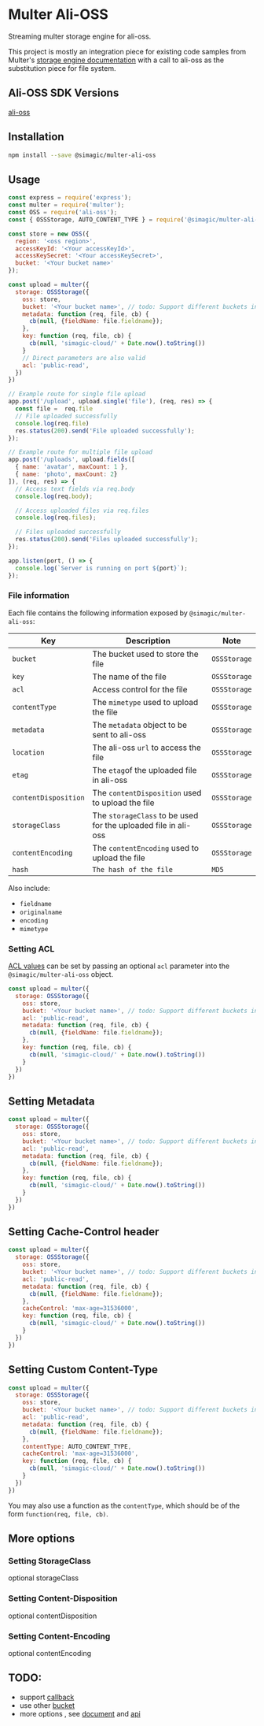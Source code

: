 # Multer Ali-OSS

Streaming multer storage engine for ali-oss.

This project is mostly an integration piece for existing code samples from Multer's [storage engine documentation](https://github.com/expressjs/multer/blob/master/StorageEngine.md) with a call to ali-oss as the substitution piece for file system.

## Ali-OSS SDK Versions

[ali-oss](https://www.npmjs.com/package/ali-oss/v/6.20.0)

## Installation

```sh
npm install --save @simagic/multer-ali-oss
```

## Usage

```javascript
const express = require('express');
const multer = require('multer');
const OSS = require('ali-oss');
const { OSSStorage, AUTO_CONTENT_TYPE } = require('@simagic/multer-ali-oss')

const store = new OSS({
  region: '<oss region>',
  accessKeyId: '<Your accessKeyId>',
  accessKeySecret: '<Your accessKeySecret>',
  bucket: '<Your bucket name>'
});

const upload = multer({
  storage: OSSStorage({
    oss: store,
    bucket: '<Your bucket name>', // todo: Support different buckets instead of the default
    metadata: function (req, file, cb) {
      cb(null, {fieldName: file.fieldname});
    },
    key: function (req, file, cb) {
      cb(null, 'simagic-cloud/' + Date.now().toString())
    }
    // Direct parameters are also valid
    acl: 'public-read',
  })
})

// Example route for single file upload
app.post('/upload', upload.single('file'), (req, res) => {
  const file =  req.file
  // File uploaded successfully
  console.log(req.file)
  res.status(200).send('File uploaded successfully');
});

// Example route for multiple file upload
app.post('/uploads', upload.fields([
  { name: 'avatar', maxCount: 1 },
  { name: 'photo', maxCount: 2}
]), (req, res) => {
  // Access text fields via req.body
  console.log(req.body);

  // Access uploaded files via req.files
  console.log(req.files);

  // Files uploaded successfully
  res.status(200).send('Files uploaded successfully');
});

app.listen(port, () => {
  console.log(`Server is running on port ${port}`);
});


```

### File information

Each file contains the following information exposed by `@simagic/multer-ali-oss`:

Key | Description | Note
--- | --- | ---
`bucket` | The bucket used to store the file | `OSSStorage`
`key` | The name of the file | `OSSStorage`
`acl` | Access control for the file | `OSSStorage`
`contentType` | The `mimetype` used to upload the file | `OSSStorage`
`metadata` | The `metadata` object to be sent to ali-oss | `OSSStorage`
`location` | The ali-oss `url` to access the file  | `OSSStorage`
`etag` | The `etag`of the uploaded file in ali-oss  | `OSSStorage`
`contentDisposition` | The `contentDisposition` used to upload the file | `OSSStorage`
`storageClass` | The `storageClass` to be used for the uploaded file in ali-oss | `OSSStorage`
`contentEncoding` | The `contentEncoding` used to upload the file | `OSSStorage`
`hash` | `The hash of the file` | `MD5`

Also include:
- `fieldname`
- `originalname`
- `encoding`
- `mimetype`



### Setting ACL

[ACL values](https://help.aliyun.com/zh/oss/user-guide/object-acl?spm=a2c4g.11186623.0.i1#concept-blw-yqm-2gb) can be set by passing an optional `acl` parameter into the `@simagic/multer-ali-oss` object.

```javascript
const upload = multer({
  storage: OSSStorage({
    oss: store,
    bucket: '<Your bucket name>', // todo: Support different buckets instead of the default
    acl: 'public-read',
    metadata: function (req, file, cb) {
      cb(null, {fieldName: file.fieldname});
    },
    key: function (req, file, cb) {
      cb(null, 'simagic-cloud/' + Date.now().toString())
    }
  })
})
```


## Setting Metadata

```javascript
const upload = multer({
  storage: OSSStorage({
    oss: store,
    bucket: '<Your bucket name>', // todo: Support different buckets instead of the default
    acl: 'public-read',
    metadata: function (req, file, cb) {
      cb(null, {fieldName: file.fieldname});
    },
    key: function (req, file, cb) {
      cb(null, 'simagic-cloud/' + Date.now().toString())
    }
  })
})
```

## Setting Cache-Control header

```javascript
const upload = multer({
  storage: OSSStorage({
    oss: store,
    bucket: '<Your bucket name>', // todo: Support different buckets instead of the default
    acl: 'public-read',
    metadata: function (req, file, cb) {
      cb(null, {fieldName: file.fieldname});
    },
    cacheControl: 'max-age=31536000',
    key: function (req, file, cb) {
      cb(null, 'simagic-cloud/' + Date.now().toString())
    }
  })
})
```

## Setting Custom Content-Type

```javascript
const upload = multer({
  storage: OSSStorage({
    oss: store,
    bucket: '<Your bucket name>', // todo: Support different buckets instead of the default
    acl: 'public-read',
    metadata: function (req, file, cb) {
      cb(null, {fieldName: file.fieldname});
    },
    contentType: AUTO_CONTENT_TYPE,
    cacheControl: 'max-age=31536000',
    key: function (req, file, cb) {
      cb(null, 'simagic-cloud/' + Date.now().toString())
    }
  })
})
```
You may also use a function as the `contentType`, which should be of the form `function(req, file, cb)`.

## More options
### Setting StorageClass
optional storageClass

### Setting Content-Disposition
optional contentDisposition

### Setting Content-Encoding
optional contentEncoding

## TODO:
- support [callback](https://www.alibabacloud.com/help/zh/oss/developer-reference/callback)
- use other [bucket](https://www.npmjs.com/package/ali-oss#usebucketname)
- more options , see [document](https://help.aliyun.com/zh/oss/developer-reference/putobject#title-yxe-96d-x61) and [api](https://www.npmjs.com/package/ali-oss#putname-file-options)


